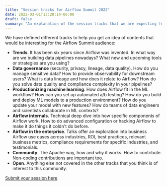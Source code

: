 ```yaml
---
title: "Session tracks for Airflow Summit 2022"
date: 2022-03-01T13:20:14-06:00
draft: false
summary: "An explanation of the session tracks that we are expecting for this year's event."
---
```


We have defined different tracks to help you get an idea of contents that would be interesting for the Airflow Summit audience:

* **Trends**. It has been six years since Airflow was invented. In what way are we building data pipelines nowadays? What new and upcoming tools or strategies are you using? 
* **Data governance** (security, privacy, lineage, data quality). How do you manage sensitive data? How to provide observability for downstream users? What is data lineage and how does it relate to Airflow? How do you solve data quality and compliance complexity in your pipelines? 
* **Productionizing machine learning**. How does Airflow fit in the ML workflow? How can you set up automated a/b testing? How do you build and deploy ML models to a production environment? How do you update your model with new features? How do teams of data engineers and scientists collaborate in ML contexts?
* **Airflow internals**. Technical deep dive into how specific components of Airflow work. How to do advanced configuration or hacking Airflow to make it do things it coldn't do before.
* **Airflow in the enterprise**. Talks offer an exploration into business Airflow use cases across industries, ROI, best practices, relevant business metrics, compliance requirements for specific industries, and testimonials.
* **Community**. The Apache way, how and why it works. How to contribute. Non-coding contributions are important too.
* **Open**. Anything else not covered in the other tracks that you think is of interest to this community.

[Submit your session here](https://sessionize.com/airflow-summit-2022/).